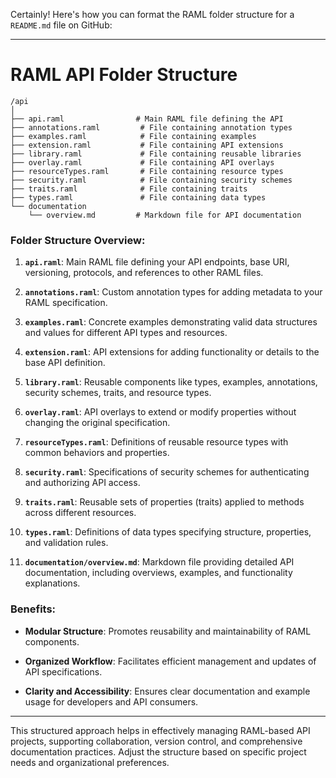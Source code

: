 Certainly! Here's how you can format the RAML folder structure for a `README.md` file on GitHub:

---

# RAML API Folder Structure

```
/api
│
├── api.raml                # Main RAML file defining the API
├── annotations.raml         # File containing annotation types
├── examples.raml            # File containing examples
├── extension.raml           # File containing API extensions
├── library.raml             # File containing reusable libraries
├── overlay.raml             # File containing API overlays
├── resourceTypes.raml       # File containing resource types
├── security.raml            # File containing security schemes
├── traits.raml              # File containing traits
├── types.raml               # File containing data types
└── documentation
    └── overview.md         # Markdown file for API documentation
```

### Folder Structure Overview:

1. **`api.raml`**: Main RAML file defining your API endpoints, base URI, versioning, protocols, and references to other RAML files.

2. **`annotations.raml`**: Custom annotation types for adding metadata to your RAML specification.

3. **`examples.raml`**: Concrete examples demonstrating valid data structures and values for different API types and resources.

4. **`extension.raml`**: API extensions for adding functionality or details to the base API definition.

5. **`library.raml`**: Reusable components like types, examples, annotations, security schemes, traits, and resource types.

6. **`overlay.raml`**: API overlays to extend or modify properties without changing the original specification.

7. **`resourceTypes.raml`**: Definitions of reusable resource types with common behaviors and properties.

8. **`security.raml`**: Specifications of security schemes for authenticating and authorizing API access.

9. **`traits.raml`**: Reusable sets of properties (traits) applied to methods across different resources.

10. **`types.raml`**: Definitions of data types specifying structure, properties, and validation rules.

11. **`documentation/overview.md`**: Markdown file providing detailed API documentation, including overviews, examples, and functionality explanations.

### Benefits:

- **Modular Structure**: Promotes reusability and maintainability of RAML components.
  
- **Organized Workflow**: Facilitates efficient management and updates of API specifications.

- **Clarity and Accessibility**: Ensures clear documentation and example usage for developers and API consumers.

---

This structured approach helps in effectively managing RAML-based API projects, supporting collaboration, version control, and comprehensive documentation practices. Adjust the structure based on specific project needs and organizational preferences.
